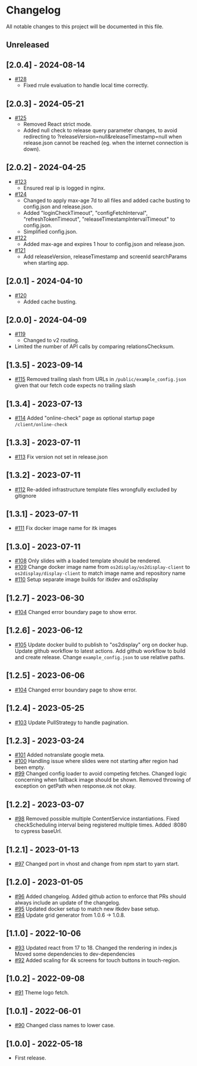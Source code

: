 # Changelog

All notable changes to this project will be documented in this file.

## Unreleased

## [2.0.4] - 2024-08-14

- [#128](https://github.com/os2display/display-client/pull/128)
  - Fixed rrule evaluation to handle local time correctly.

## [2.0.3] - 2024-05-21

- [#125](https://github.com/os2display/display-client/pull/125)
  - Removed React strict mode.
  - Added null check to release query parameter changes, to avoid redirecting to ?releaseVersion=null&releaseTimestamp=null when release.json cannot be reached (eg. when the internet connection is down).

## [2.0.2] - 2024-04-25

- [#123](https://github.com/os2display/display-client/pull/123)
  - Ensured real ip is logged in nginx.
- [#124](https://github.com/os2display/display-client/pull/124)
  - Changed to apply max-age 7d to all files and added cache busting to config.json and release.json.
  - Added "loginCheckTimeout", "configFetchInterval", "refreshTokenTimeout", "releaseTimestampIntervalTimeout" to config.json.
  - Simplified config.json.
- [#122](https://github.com/os2display/display-client/pull/122)
  - Added max-age and expires 1 hour to config.json and release.json.
- [#121](https://github.com/os2display/display-client/pull/120)
  - Add releaseVersion, releaseTimestamp and screenId searchParams when starting app.

## [2.0.1] - 2024-04-10

- [#120](https://github.com/os2display/display-client/pull/120)
  - Added cache busting.

## [2.0.0] - 2024-04-09

- [#119](https://github.com/os2display/display-client/pull/119)
  - Changed to v2 routing.
- Limited the number of API calls by comparing relationsChecksum.

## [1.3.5] - 2023-09-14

- [#115](https://github.com/os2display/display-client/pull/115)
  Removed trailing slash from URLs in `/public/example_config.json` given that our fetch code expects no trailing slash

## [1.3.4] - 2023-07-13

- [#114](https://github.com/os2display/display-client/pull/114)
  Added "online-check" page as optional startup page `/client/online-check`

## [1.3.3] - 2023-07-11

- [#113](https://github.com/os2display/display-client/pull/113)
  Fix version not set in release.json

## [1.3.2] - 2023-07-11

- [#112](https://github.com/os2display/display-client/pull/112)
  Re-added infrastructure template files wrongfully excluded by gitignore

## [1.3.1] - 2023-07-11

- [#111](https://github.com/os2display/display-client/pull/111)
  Fix docker image name for itk images

## [1.3.0] - 2023-07-11

- [#108](https://github.com/os2display/display-client/pull/108)
  Only slides with a loaded template should be rendered.
- [#109](https://github.com/os2display/display-client/pull/109)
  Change docker image name from `os2display/os2display-client` to `os2display/display-client` to match image name and repository name
- [#110](https://github.com/os2display/display-client/pull/110)
  Setup separate image builds for itkdev and os2display

## [1.2.7] - 2023-06-30

- [#104](https://github.com/os2display/display-client/pull/104)
  Changed error boundary page to show error.

## [1.2.6] - 2023-06-12

- [#105](https://github.com/os2display/display-client/pull/105)
  Update docker build to publish to "os2display" org on docker hup.
  Update github workflow to latest actions.
  Add github workflow to build and create release.
  Change `example_config.json` to use relative paths.

## [1.2.5] - 2023-06-06

- [#104](https://github.com/os2display/display-client/pull/104)
  Changed error boundary page to show error.

## [1.2.4] - 2023-05-25

- [#103](https://github.com/os2display/display-client/pull/103)
  Update PullStrategy to handle pagination.

## [1.2.3] - 2023-03-24

- [#101](https://github.com/os2display/display-client/pull/101)
  Added notranslate google meta.
- [#100](https://github.com/os2display/display-client/pull/100)
  Handling issue where slides were not starting after region had been empty.
- [#99](https://github.com/os2display/display-client/pull/99)
  Changed config loader to avoid competing fetches.
  Changed logic concerning when fallback image should be shown.
  Removed throwing of exception on getPath when response.ok not okay.

## [1.2.2] - 2023-03-07

- [#98](https://github.com/os2display/display-client/pull/98)
  Removed possible multiple ContentService instantiations.
  Fixed checkScheduling interval being registered multiple times.
  Added :8080 to cypress baseUrl.

## [1.2.1] - 2023-01-13

- [#97](https://github.com/os2display/display-client/pull/97)
  Changed port in vhost and change from npm start to yarn start.

## [1.2.0] - 2023-01-05

- [#96](https://github.com/os2display/display-client/pull/96)
  Added changelog.
  Added github action to enforce that PRs should always include an update of the
  changelog.
- [#95](https://github.com/os2display/display-client/pull/95)
  Updated docker setup to match new itkdev base setup.
- [#94](https://github.com/os2display/display-client/pull/94)
  Update grid generator from 1.0.6 -> 1.0.8.

## [1.1.0] - 2022-10-06

- [#93](https://github.com/os2display/display-client/pull/93)
  Updated react from 17 to 18.
  Changed the rendering in index.js
  Moved some dependencies to dev-dependencies
- [#92](https://github.com/os2display/display-client/pull/92)
  Added scaling for 4k screens for touch buttons in touch-region.

## [1.0.2] - 2022-09-08

- [#91](https://github.com/os2display/display-client/pull/91)
  Theme logo fetch.

## [1.0.1] - 2022-06-01

- [#90](https://github.com/os2display/display-client/pull/90)
  Changed class names to lower case.

## [1.0.0] - 2022-05-18

- First release.
